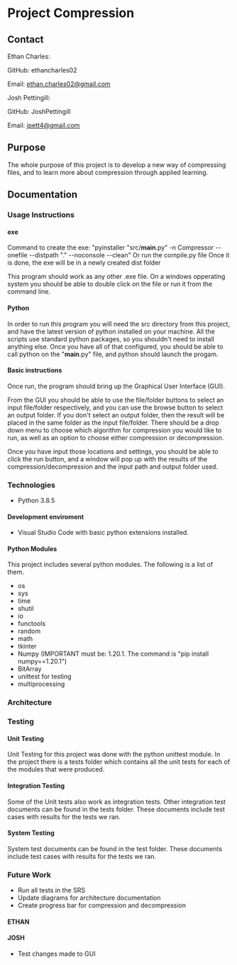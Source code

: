 # Project Compression

## Contact
Ethan Charles:

GitHub: ethancharles02

Email: ethan.charles02@gmail.com


Josh Pettingill:

GitHub: JoshPettingill

Email: jpett4@gmail.com

## Purpose
The whole purpose of this project is to develop a new way of compressing files, and to learn more about compression through applied learning.

## Documentation

### Usage Instructions

#### exe
Command to create the exe: "pyinstaller "src/__main__.py" -n Compressor --onefile --distpath "." --noconsole --clean"
Or run the compile.py file
Once it is done, the exe will be in a newly created dist folder

This program should work as any other .exe file. On a windows opperating system you should be able to double click on the file or run it from the command line.

#### Python
In order to run this program you will need the src directory from this project, and have the latest version of python installed on your machine. All the scripts use standard python packages, so you shouldn't need to install anything else. Once you have all of that configured, you should be able to call python on the "__main__.py" file, and python should launch the progam.

#### Basic instructions
Once run, the program should bring up the Graphical User Interface (GUI). 

From the GUI you should be able to use the file/folder buttons to select an input file/folder respectively, and you can use the browse button to select an output folder. If you don't select an output folder, then the result will be placed in the same folder as the input file/folder. There should be a drop down menu to choose which algorithm for compression you would like to run, as well as an option to choose either compression or decompression.

Once you have input those locations and settings, you should be able to click the run button, and a window will pop up with the results of the compression/decompression and the input path and output folder used.

### Technologies

* Python 3.8.5

#### Development enviroment
* Visual Studio Code with basic python extensions installed.

#### Python Modules
This project includes several python modules. The following is a list of them.
* os 
* sys
* time
* shutil 
* io 
* functools
* random 
* math
* tkinter
* Numpy (IMPORTANT must be: 1.20.1. The command is "pip install numpy==1.20.1")
* BitArray
* unittest for testing
* multiprocessing

### Architecture


### Testing

#### Unit Testing
Unit Testing for this project was done with the python unittest module. In the project there is a tests folder which contains all the unit tests for each of the modules that were produced. 

#### Integration Testing
Some of the Unit tests also work as integration tests. Other integration test documents can be found in the tests folder. These documents include test cases with results for the tests we ran.

#### System Testing
System test documents can be found in the test folder. These documents include test cases with results for the tests we ran.

### Future Work

* Run all tests in the SRS
* Update diagrams for architecture documentation
* Create progress bar for compression and decompression

#### ETHAN

#### JOSH
* Test changes made to GUI
